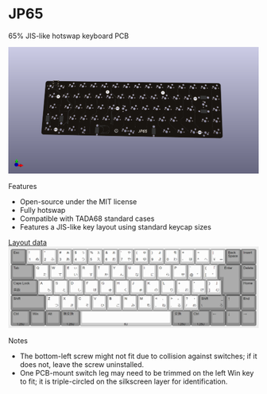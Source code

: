 # JP65  
65% JIS-like hotswap keyboard PCB

![Render](https://github.com/ai03-2725/JP65/blob/main/Render/Front.png)  

Features  
- Open-source under the MIT license  
- Fully hotswap  
- Compatible with TADA68 standard cases  
- Features a JIS-like key layout using standard keycap sizes  

[Layout data](http://www.keyboard-layout-editor.com/#/gists/1bc89d661a44315f9f2ad37c4e321d41)  
![Layout Image](https://github.com/ai03-2725/JP65/blob/main/Assets/Layout.png)  

Notes  
- The bottom-left screw might not fit due to collision against switches; if it does not, leave the screw uninstalled.  
- One PCB-mount switch leg may need to be trimmed on the left Win key to fit; it is triple-circled on the silkscreen layer for identification.  